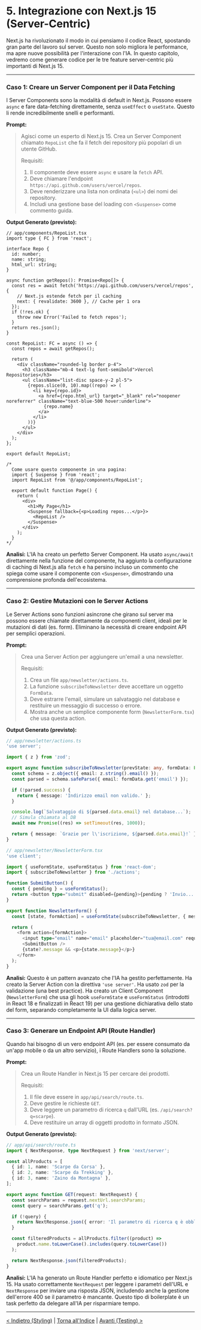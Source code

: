 # 5. Integrazione con Next.js 15 (Server-Centric)

Next.js ha rivoluzionato il modo in cui pensiamo il codice React, spostando gran parte del lavoro sul server. Questo non solo migliora le performance, ma apre nuove possibilità per l'interazione con l'IA. In questo capitolo, vedremo come generare codice per le tre feature server-centric più importanti di Next.js 15.

---


### Caso 1: Creare un Server Component per il Data Fetching

I Server Components sono la modalità di default in Next.js. Possono essere `async` e fare data-fetching direttamente, senza `useEffect` o `useState`. Questo li rende incredibilmente snelli e performanti.

**Prompt:**

> Agisci come un esperto di Next.js 15.
> Crea un Server Component chiamato `RepoList` che fa il fetch dei repository più popolari di un utente GitHub.
> 
> Requisiti:
> 1.  Il componente deve essere `async` e usare la `fetch` API.
> 2.  Deve chiamare l'endpoint `https://api.github.com/users/vercel/repos`.
> 3.  Deve renderizzare una lista non ordinata (`<ul>`) dei nomi dei repository.
> 4.  Includi una gestione base del loading con `<Suspense>` come commento guida.

**Output Generato (previsto):**

```tsx
// app/components/RepoList.tsx
import type { FC } from 'react';

interface Repo {
  id: number;
  name: string;
  html_url: string;
}

async function getRepos(): Promise<Repo[]> {
  const res = await fetch('https://api.github.com/users/vercel/repos', {
    // Next.js estende fetch per il caching
    next: { revalidate: 3600 }, // Cache per 1 ora
  });
  if (!res.ok) {
    throw new Error('Failed to fetch repos');
  }
  return res.json();
}

const RepoList: FC = async () => {
  const repos = await getRepos();

  return (
    <div className="rounded-lg border p-4">
      <h3 className="mb-4 text-lg font-semibold">Vercel Repositories</h3>
      <ul className="list-disc space-y-2 pl-5">
        {repos.slice(0, 10).map((repo) => (
          <li key={repo.id}>
            <a href={repo.html_url} target="_blank" rel="noopener noreferrer" className="text-blue-500 hover:underline">
              {repo.name}
            </a>
          </li>
        ))}
      </ul>
    </div>
  );
};

export default RepoList;

/*
  Come usare questo componente in una pagina:
  import { Suspense } from 'react';
  import RepoList from '@/app/components/RepoList';

  export default function Page() {
    return (
      <div>
        <h1>My Page</h1>
        <Suspense fallback={<p>Loading repos...</p>}>
          <RepoList />
        </Suspense>
      </div>
    );
  }
*/
```

**Analisi:**
L'IA ha creato un perfetto Server Component. Ha usato `async/await` direttamente nella funzione del componente, ha aggiunto la configurazione di caching di Next.js alla `fetch` e ha persino incluso un commento che spiega come usare il componente con `<Suspense>`, dimostrando una comprensione profonda dell'ecosistema.

---


### Caso 2: Gestire Mutazioni con le Server Actions

Le Server Actions sono funzioni asincrone che girano sul server ma possono essere chiamate direttamente da componenti client, ideali per le mutazioni di dati (es. form). Eliminano la necessità di creare endpoint API per semplici operazioni.

**Prompt:**

> Crea una Server Action per aggiungere un'email a una newsletter.
> 
> Requisiti:
> 1.  Crea un file `app/newsletter/actions.ts`.
> 2.  La funzione `subscribeToNewsletter` deve accettare un oggetto `FormData`.
> 3.  Deve estrarre l'email, simulare un salvataggio nel database e restituire un messaggio di successo o errore.
> 4.  Mostra anche un semplice componente form (`NewsletterForm.tsx`) che usa questa action.

**Output Generato (previsto):**

```typescript
// app/newsletter/actions.ts
'use server';

import { z } from 'zod';

export async function subscribeToNewsletter(prevState: any, formData: FormData) {
  const schema = z.object({ email: z.string().email() });
  const parsed = schema.safeParse({ email: formData.get('email') });

  if (!parsed.success) {
    return { message: 'Indirizzo email non valido.' };
  }

  console.log(`Salvataggio di ${parsed.data.email} nel database...`);
  // Simula chiamata al DB
  await new Promise((res) => setTimeout(res, 1000));

  return { message: `Grazie per l\'iscrizione, ${parsed.data.email}!` };
}

// app/newsletter/NewsletterForm.tsx
'use client';

import { useFormState, useFormStatus } from 'react-dom';
import { subscribeToNewsletter } from './actions';

function SubmitButton() {
  const { pending } = useFormStatus();
  return <button type="submit" disabled={pending}>{pending ? 'Invio...' : 'Iscriviti'}</button>;
}

export function NewsletterForm() {
  const [state, formAction] = useFormState(subscribeToNewsletter, { message: '' });

  return (
    <form action={formAction}>
      <input type="email" name="email" placeholder="tua@email.com" required />
      <SubmitButton />
      {state?.message && <p>{state.message}</p>}
    </form>
  );
}
```

**Analisi:**
Questo è un pattern avanzato che l'IA ha gestito perfettamente. Ha creato la Server Action con la direttiva `'use server'`. Ha usato `zod` per la validazione (una best practice). Ha creato un Client Component (`NewsletterForm`) che usa gli hook `useFormState` e `useFormStatus` (introdotti in React 18 e finalizzati in React 19) per una gestione dichiarativa dello stato del form, separando completamente la UI dalla logica server.

---


### Caso 3: Generare un Endpoint API (Route Handler)

Quando hai bisogno di un vero endpoint API (es. per essere consumato da un'app mobile o da un altro servizio), i Route Handlers sono la soluzione.

**Prompt:**

> Crea un Route Handler in Next.js 15 per cercare dei prodotti.
> 
> Requisiti:
> 1.  Il file deve essere in `app/api/search/route.ts`.
> 2.  Deve gestire le richieste `GET`.
> 3.  Deve leggere un parametro di ricerca `q` dall'URL (es. `/api/search?q=scarpe`).
> 4.  Deve restituire un array di oggetti prodotto in formato JSON.

**Output Generato (previsto):**

```typescript
// app/api/search/route.ts
import { NextResponse, type NextRequest } from 'next/server';

const allProducts = [
  { id: 1, name: 'Scarpe da Corsa' },
  { id: 2, name: 'Scarpe da Trekking' },
  { id: 3, name: 'Zaino da Montagna' },
];

export async function GET(request: NextRequest) {
  const searchParams = request.nextUrl.searchParams;
  const query = searchParams.get('q');

  if (!query) {
    return NextResponse.json({ error: 'Il parametro di ricerca q è obbligatorio' }, { status: 400 });
  }

  const filteredProducts = allProducts.filter((product) =>
    product.name.toLowerCase().includes(query.toLowerCase())
  );

  return NextResponse.json(filteredProducts);
}
```

**Analisi:**
L'IA ha generato un Route Handler perfetto e idiomatico per Next.js 15. Ha usato correttamente `NextRequest` per leggere i parametri dell'URL e `NextResponse` per inviare una risposta JSON, includendo anche la gestione dell'errore 400 se il parametro è mancante. Questo tipo di boilerplate è un task perfetto da delegare all'IA per risparmiare tempo.

---


[< Indietro (Styling)](./04-styling-e-animazioni.md) | [Torna all'Indice](./index.md) | [Avanti (Testing) >](./06-testing-e-debugging.md)
